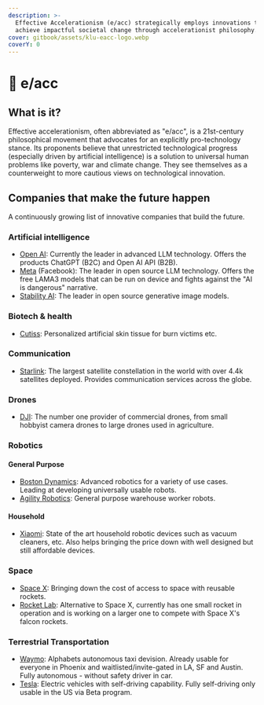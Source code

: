 ```yaml
---
description: >-
  Effective Accelerationism (e/acc) strategically employs innovations to rapidly
  achieve impactful societal change through accelerationist philosophy.
cover: gitbook/assets/klu-eacc-logo.webp
coverY: 0
---
```


# 🦾 e/acc

## What is it?

Effective accelerationism, often abbreviated as "e/acc", is a 21st-century philosophical movement that advocates for an explicitly pro-technology stance. Its proponents believe that unrestricted technological progress (especially driven by artificial intelligence) is a solution to universal human problems like poverty, war and climate change. They see themselves as a counterweight to more cautious views on technological innovation.



## Companies that make the future happen

A continuously growing list of innovative companies that build the future.

### Artificial intelligence

* [Open AI](https://openai.com/): Currently the leader in advanced LLM technology. Offers the products ChatGPT (B2C) and Open AI API (B2B).
* [Meta](https://about.meta.com/) (Facebook): The leader in open source LLM technology. Offers the free LAMA3 models that can be run on device and fights against the "AI is dangerous" narrative.&#x20;
* [Stability AI](https://stability.ai/):  The leader in open source generative image models.

### Biotech & health

* [Cutiss](https://cutiss.swiss/): Personalized artificial skin tissue for burn victims etc.

### Communication

* [Starlink](https://www.starlink.com/): The largest satellite constellation in the world with over 4.4k satellites deployed. Provides communication services across the globe.

### Drones

* [DJI](https://www.dji.com/): The number one provider of commercial drones, from small hobbyist camera drones to large drones used in agriculture.

### Robotics

#### General Purpose

* [Boston Dynamics](https://bostondynamics.com/): Advanced robotics for a variety of use cases. Leading at developing universally usable robots.
* [Agility Robotics](https://agilityrobotics.com/): General purpose warehouse worker robots.

#### Household

* [Xiaomi](https://www.mi.com/global/): State of the art household robotic devices such as vacuum cleaners, etc. Also helps bringing the price down with well designed but still affordable devices.

### Space

* [Space X](https://www.spacex.com/): Bringing down the cost of access to space with reusable rockets.
* [Rocket Lab](https://www.rocketlabusa.com/): Alternative to Space X, currently has one small rocket in operation and is working on a larger one to compete with Space X's falcon rockets.

### Terrestrial Transportation

* [Waymo](https://waymo.com/): Alphabets autonomous taxi devision. Already usable for everyone in Phoenix and waitlisted/invite-gated in LA, SF and Austin. Fully autonomous - without safety driver in car.
* [Tesla](https://www.tesla.com/): Electric vehicles with self-driving capability. Fully self-driving only usable in the US via Beta program.
